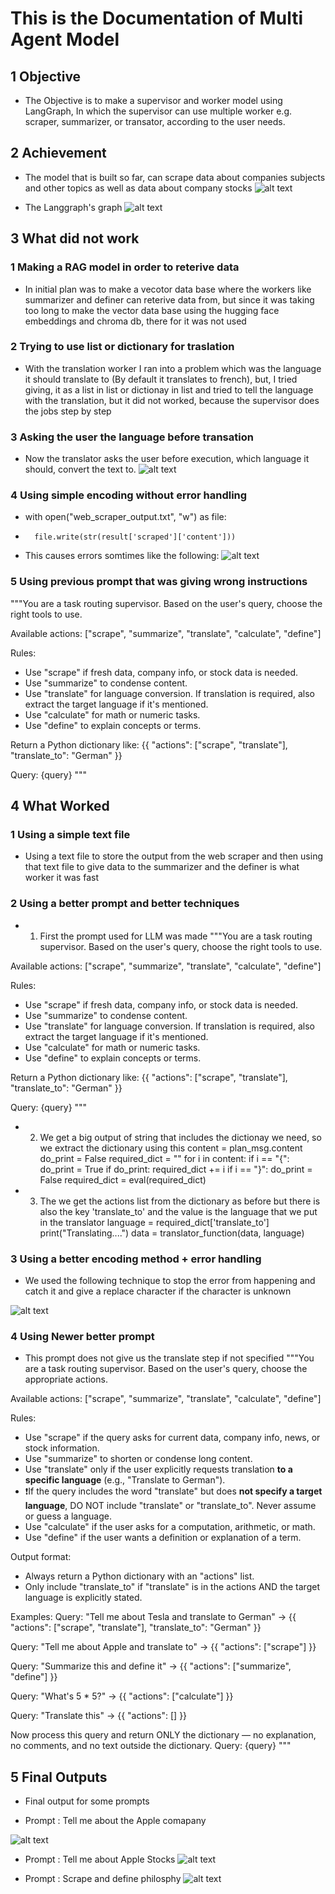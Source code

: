 # This is the Documentation of Multi Agent Model

## 1 Objective

- The Objective is to make a supervisor and worker model using LangGraph, In which the supervisor can use multiple worker e.g. scraper, summarizer, or transator, according to the user needs.

## 2 Achievement
- The model that is built so far, can scrape data about companies subjects and other topics as well as data about company stocks
![alt text](https://github.com/Aman88600/Notes/blob/main/18_7_25/Images/Stocks_output.PNG?raw=true)

- The Langgraph's graph
![alt text](https://github.com/Aman88600/Notes/blob/main/24_7_25/supervisor_graph.png?raw=true)

## 3 What did not work

### 1 Making a RAG model in order to reterive data
- In initial plan was to make a vecotor data base where the workers like summarizer and definer can reterive data from, but since it was taking too long to make the vector data base using the hugging face embeddings and chroma db, there for it was not used


### 2 Trying to use list or dictionary for traslation
- With the translation worker I ran into a problem which was the language it should translate to (By default it translates to french), but, I tried giving, it as a list in list or dictionay in list and tried to tell the language with the translation, but it did not worked, because the supervisor does the jobs step by step

### 3 Asking the user the language before transation
- Now the translator asks the user before execution, which language it should, convert the text to.
![alt text](https://github.com/Aman88600/Notes/blob/main/18_7_25/Images/translator_in_action.PNG?raw=true)


### 4 Using simple encoding without error handling
- with open("web_scraper_output.txt", "w") as file:
-       file.write(str(result['scraped']['content']))
- This causes errors somtimes like the following:
![alt text](https://github.com/Aman88600/Notes/blob/main/18_7_25/Images/encoding_error.PNG?raw=true)

### 5 Using previous prompt that was giving wrong instructions
"""You are a task routing supervisor. Based on the user's query, choose the right tools to use.

Available actions: ["scrape", "summarize", "translate", "calculate", "define"]

Rules:
- Use "scrape" if fresh data, company info, or stock data is needed.
- Use "summarize" to condense content.
- Use "translate" for language conversion. If translation is required, also extract the target language if it's mentioned.
- Use "calculate" for math or numeric tasks.
- Use "define" to explain concepts or terms.

Return a Python dictionary like:
{{ 
  "actions": ["scrape", "translate"], 
  "translate_to": "German" 
}}

Query: {query}
"""


## 4 What Worked

### 1 Using a simple text file
- Using a text file to store the output from the web scraper and then using that text file to give data to the summarizer and the definer is what worker it was fast

### 2 Using a better prompt and better techniques

- 1. First the prompt used for LLM was made
"""You are a task routing supervisor. Based on the user's query, choose the right tools to use.

Available actions: ["scrape", "summarize", "translate", "calculate", "define"]

Rules:
- Use "scrape" if fresh data, company info, or stock data is needed.
- Use "summarize" to condense content.
- Use "translate" for language conversion. If translation is required, also extract the target language if it's mentioned.
- Use "calculate" for math or numeric tasks.
- Use "define" to explain concepts or terms.

Return a Python dictionary like:
{{ 
  "actions": ["scrape", "translate"], 
  "translate_to": "German" 
}}

Query: {query}
"""

- 2. We get a big output of string that includes the dictionay we need, so we extract the dictionary using this
 content = plan_msg.content
    do_print = False
    required_dict = ""
    for i in content:
        if i == "{":
            do_print = True
        if do_print:
            required_dict += i
        if i == "}":
            do_print = False
    required_dict = eval(required_dict)

- 3. The we get the actions list from the dictionary as before but there is also the key 'translate_to' and the value is the language that we put in the translator
language = required_dict['translate_to']
print("Translating....")
data = translator_function(data, language)

### 3 Using a better encoding method + error handling

- We used the following technique to stop the error from happening and catch it and give a replace character if the character is unknown

![alt text](https://github.com/Aman88600/Notes/blob/main/18_7_25/Images/better_encoding.PNG?raw=true)

### 4 Using Newer better prompt
- This prompt does not give us the translate step if not specified
"""You are a task routing supervisor. Based on the user's query, choose the appropriate actions.

Available actions: ["scrape", "summarize", "translate", "calculate", "define"]

Rules:
- Use "scrape" if the query asks for current data, company info, news, or stock information.
- Use "summarize" to shorten or condense long content.
- Use "translate" only if the user explicitly requests translation **to a specific language** (e.g., "Translate to German").
- ❗️If the query includes the word "translate" but does **not specify a target language**, DO NOT include "translate" or "translate_to". Never assume or guess a language.
- Use "calculate" if the user asks for a computation, arithmetic, or math.
- Use "define" if the user wants a definition or explanation of a term.

Output format:
- Always return a Python dictionary with an "actions" list.
- Only include "translate_to" if "translate" is in the actions AND the target language is explicitly stated.

Examples:
Query: "Tell me about Tesla and translate to German"
→ {{
  "actions": ["scrape", "translate"],
  "translate_to": "German"
}}

Query: "Tell me about Apple and translate to"
→ {{
  "actions": ["scrape"]
}}

Query: "Summarize this and define it"
→ {{
  "actions": ["summarize", "define"]
}}

Query: "What's 5 * 5?"
→ {{
  "actions": ["calculate"]
}}

Query: "Translate this"
→ {{
  "actions": []
}}

Now process this query and return ONLY the dictionary — no explanation, no comments, and no text outside the dictionary.
Query: {query}
"""

## 5 Final Outputs

- Final output for some prompts

- Prompt : Tell me about the Apple comapany

![alt text](https://github.com/Aman88600/Notes/blob/main/18_7_25/Images/Stocks_output.PNG?raw=true)

- Prompt : Tell me about Apple Stocks
![alt text](https://github.com/Aman88600/Notes/blob/main/18_7_25/Images/Getting_apple_stocks.PNG?raw=true)

- Prompt : Scrape and define philosphy
![alt text](https://github.com/Aman88600/Notes/blob/main/18_7_25/Images/scrape_and_define.PNG?raw=true)